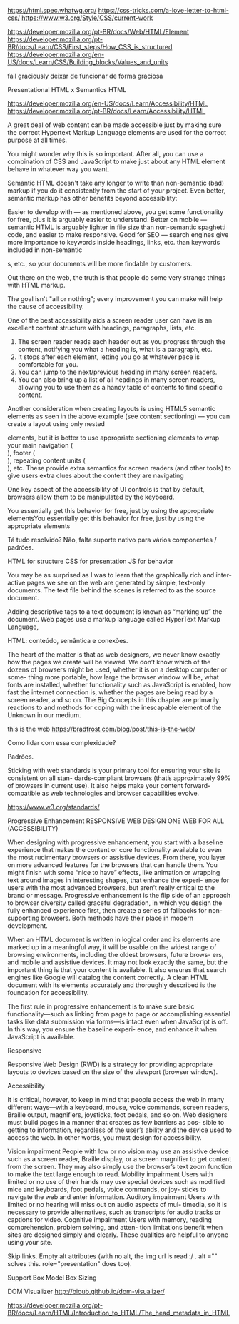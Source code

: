 https://html.spec.whatwg.org/
https://css-tricks.com/a-love-letter-to-html-css/
https://www.w3.org/Style/CSS/current-work

https://developer.mozilla.org/pt-BR/docs/Web/HTML/Element
https://developer.mozilla.org/pt-BR/docs/Learn/CSS/First_steps/How_CSS_is_structured
https://developer.mozilla.org/en-US/docs/Learn/CSS/Building_blocks/Values_and_units


fail graciously
deixar de funcionar de forma graciosa

Presentational HTML x Semantics HTML

https://developer.mozilla.org/en-US/docs/Learn/Accessibility/HTML
https://developer.mozilla.org/pt-BR/docs/Learn/Accessibility/HTML

A great deal of web content can be made accessible just by making sure the correct Hypertext Markup Language elements are used for the correct purpose at all times.

You might wonder why this is so important. After all, you can use a combination of CSS and JavaScript to make just about any HTML element behave in whatever way you want. 

Semantic HTML doesn't take any longer to write than non-semantic (bad) markup if you do it consistently from the start of your project. Even better, semantic markup has other benefits beyond accessibility:

Easier to develop with — as mentioned above, you get some functionality for free, plus it is arguably easier to understand.
Better on mobile — semantic HTML is arguably lighter in file size than non-semantic spaghetti code, and easier to make responsive.
Good for SEO — search engines give more importance to keywords inside headings, links, etc. than keywords included in non-semantic <div>s, etc., so your documents will be more findable by customers.

Out there on the web, the truth is that people do some very strange things with HTML markup.

The goal isn't "all or nothing"; every improvement you can make will help the cause of accessibility.

One of the best accessibility aids a screen reader user can have is an excellent content structure with headings, paragraphs, lists, etc.


1. The screen reader reads each header out as you progress through the content, notifying you what a heading is, what is a paragraph, etc.
2. It stops after each element, letting you go at whatever pace is comfortable for you.
3. You can jump to the next/previous heading in many screen readers.
4. You can also bring up a list of all headings in many screen readers, allowing you to use them as a handy table of contents to find specific content.

Another consideration when creating layouts is using HTML5 semantic elements as seen in the above example (see content sectioning) — you can create a layout using only nested <div> elements, but it is better to use appropriate sectioning elements to wrap your main navigation (<nav>), footer (<footer>), repeating content units (<article>), etc. These provide extra semantics for screen readers (and other tools) to give users extra clues about the content they are navigating

One key aspect of the accessibility of UI controls is that by default, browsers allow them to be manipulated by the keyboard.

You essentially get this behavior for free, just by using the appropriate elementsYou essentially get this behavior for free, just by using the appropriate elements

Tá tudo resolvido? Não, falta suporte nativo para vários componentes / padrões.



HTML for structure
CSS for presentation
JS for behavior

You may be as surprised as I was to learn that the graphically rich and inter- active pages we see on the web are generated by simple, text-only documents. The text file behind the scenes is referred to as the source document.

Adding descriptive tags to a text document is known as “marking up” the document. Web pages use a markup language called HyperText Markup Language, 

HTML: conteúdo, semântica e conexões.

The heart of the matter is that as web designers, we never know exactly how the pages we create will be viewed. We don’t know which of the dozens of browsers might be used, whether it is on a desktop computer or some- thing more portable, how large the browser window will be, what fonts are installed, whether functionality such as JavaScript is enabled, how fast the internet connection is, whether the pages are being read by a screen reader, and so on. The Big Concepts in this chapter are primarily reactions to and methods for coping with the inescapable element of the Unknown in our medium. 

this is the web
https://bradfrost.com/blog/post/this-is-the-web/

Como lidar com essa complexidade?

Padrões.

Sticking with web standards is your primary tool for ensuring your site is consistent on all stan- dards-compliant browsers (that’s approximately 99% of browsers in current use). It also helps make your content forward-compatible as web technologies and browser capabilities evolve.

https://www.w3.org/standards/

Progressive Enhancement
RESPONSIVE WEB DESIGN
ONE WEB FOR ALL (ACCESSIBILITY)

When designing with progressive enhancement, you start with a baseline experience that makes the content or core functionality available to even the most rudimentary browsers or assistive devices. From there, you layer on more advanced features for the browsers that can handle them. You might finish with some “nice to have” effects, like animation or wrapping text around images in interesting shapes, that enhance the experi- ence for users with the most advanced browsers, but aren’t really critical to the brand or message.
Progressive enhancement is the flip side of an approach to browser diversity called graceful degradation, in which you design the fully enhanced experience first, then create a series of fallbacks for non-supporting browsers. Both methods have their place in modern development.

When an HTML document is written in logical order and its elements are marked up in a meaningful way, it will be usable on the widest range of browsing environments, including the oldest browsers, future brows- ers, and mobile and assistive devices. It may not look exactly the same, but the important thing is that your content is available. It also ensures that search engines like Google will catalog the content correctly. A clean HTML document with its elements accurately and thoroughly described is the foundation for accessibility.

The first rule in progressive enhancement is to make sure basic functionality—such as linking from page to page or accomplishing essential tasks like data submission via forms—is intact even when JavaScript is off. In this way, you ensure the baseline experi- ence, and enhance it when JavaScript is available.


Responsive

Responsive Web Design (RWD) is a strategy for providing appropriate layouts to devices based on the size of the viewport (browser window). 


Accessibility

It is critical, however, to keep in mind that people access the web in many different ways—with a keyboard, mouse, voice commands, screen readers, Braille output, magnifiers, joysticks, foot pedals, and so on. Web designers must build pages in a manner that creates as few barriers as pos- sible to getting to information, regardless of the user’s ability and the device used to access the web. In other words, you must design for accessibility.

Vision impairment
People with low or no vision may use an assistive device such as a screen reader, Braille display, or a screen magnifier to get content from the screen. They may also simply use the browser’s text zoom function to make the text large enough to read.
Mobility impairment
Users with limited or no use of their hands may use special devices such as modified mice and keyboards, foot pedals, voice commands, or joy- sticks to navigate the web and enter information.
Auditory impairment
Users with limited or no hearing will miss out on audio aspects of mul- timedia, so it is necessary to provide alternatives, such as transcripts for audio tracks or captions for video.
Cognitive impairment
Users with memory, reading comprehension, problem solving, and atten- tion limitations benefit when sites are designed simply and clearly. These qualities are helpful to anyone using your site.


Skip links.
Empty alt attributes (with no alt, the img url is read :/ . alt ="" solves this. role="presentation" does too).


Support
Box Model
Box Sizing


DOM Visualizer
http://bioub.github.io/dom-visualizer/


https://developer.mozilla.org/pt-BR/docs/Learn/HTML/Introduction_to_HTML/The_head_metadata_in_HTML